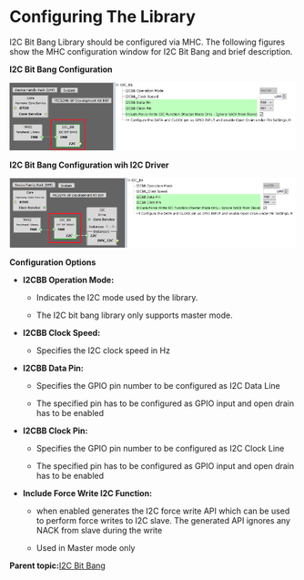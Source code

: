 # Configuring The Library

I2C Bit Bang Library should be configured via MHC. The following figures show the MHC configuration window for I2C Bit Bang and brief description.

**I2C Bit Bang Configuration**

![i2c_bb_mhc_config](GUID-B0F5256F-F290-4348-854F-AE0450A595FF-low.png)

**I2C Bit Bang Configuration wih I2C Driver**

![i2c_bb_mhc_config_with_i2c_driver](GUID-8E92C494-D962-4C37-839B-4CC9ED8E34F5-low.png)

**Configuration Options**

-   **I2CBB Operation Mode:**

    -   Indicates the I2C mode used by the library.

    -   The I2C bit bang library only supports master mode.

-   **I2CBB Clock Speed:**

    -   Specifies the I2C clock speed in Hz

-   **I2CBB Data Pin:**

    -   Specifies the GPIO pin number to be configured as I2C Data Line

    -   The specified pin has to be configured as GPIO input and open drain has to be enabled

-   **I2CBB Clock Pin:**

    -   Specifies the GPIO pin number to be configured as I2C Clock Line

    -   The specified pin has to be configured as GPIO input and open drain has to be enabled

-   **Include Force Write I2C Function:**

    -   when enabled generates the I2C force write API which can be used to perform force writes to I2C slave. The generated API ignores any NACK from slave during the write

    -   Used in Master mode only


**Parent topic:**[I2C Bit Bang](GUID-64D5F998-D72C-42CD-902F-D3FED8339A94.md)


